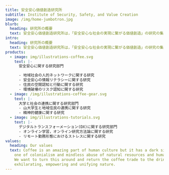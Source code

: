 ```yaml
---
title: 安全安心価値創造研究所
subtitle: Institute of Security, Safety, and Value Creation
image: /img/home-jumbotron.jpg
blurb:
  heading: 研究所の概要
  text: 安全安心価値創造研究所は，「安全安心な社会の実現に繋がる価値創造」の研究の集約と情報公開を主な目的としています。
intro:
  heading: 研究所の概要
  text: 安全安心価値創造研究所は，「安全安心な社会の実現に繋がる価値創造」の研究の集約と情報公開を主な目的としています。本研究所は３つの部門で構成されています。
products:
  - image: img/illustrations-coffee.svg
    text: |-
      安全安心に関する研究部門

      - 地域社会の人的ネットワークに関する研究
      - 安全安心の情報リテラシーに関する研究
      - 住民の空間認知と行動に関する研究
      - 環境破壊のリスク認知に関する研究
  - image: /img/illustrations-coffee-gear.svg
    text: |-
      大学と社会の連携に関する研究部門
      - 山大学生と地域住民の連携に関する研究
      - 精神的健康に関する研究
  - image: img/illustrations-tutorials.svg
    text: |-
      デジタルトランスフォーメーション(DX)に関する研究部門
      - オンライン学習，オンライン研究方法論に関する研究
      - リモート勤務形態におけるストレスに関する研究
values:
  heading: Our values
  text: Coffee is an amazing part of human culture but it has a dark side too –
    one of colonialism and mindless abuse of natural resources and human lives.
    We want to turn this around and return the coffee trade to the drink’s
    exhilarating, empowering and unifying nature.
---
```

